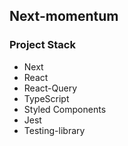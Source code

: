 ## Next-momentum

### Project Stack

- Next
- React
- React-Query
- TypeScript
- Styled Components
- Jest
- Testing-library
